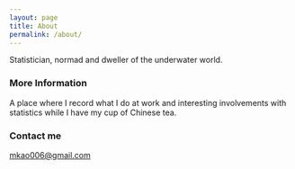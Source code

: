 ```yaml
---
layout: page
title: About
permalink: /about/
---
```


Statistician, normad and dweller of the underwater world.

### More Information

A place where I record what I do at work and interesting involvements with
statistics while I have my cup of Chinese tea.

### Contact me
[mkao006@gmail.com](mailto:mkao006@gmail.com)